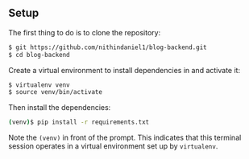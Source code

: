 ## Setup

The first thing to do is to clone the repository:

```sh
$ git https://github.com/nithindaniel1/blog-backend.git
$ cd blog-backend
```

Create a virtual environment to install dependencies in and activate it:

```sh
$ virtualenv venv
$ source venv/bin/activate
```

Then install the dependencies:

```sh
(venv)$ pip install -r requirements.txt
```
Note the `(venv)` in front of the prompt. This indicates that this terminal
session operates in a virtual environment set up by `virtualenv`.
